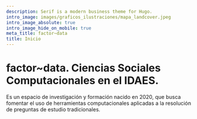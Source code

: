 ```yaml
---
description: Serif is a modern business theme for Hugo.
intro_image: images/graficos_ilustraciones/mapa_landcover.jpeg
intro_image_absolute: true
intro_image_hide_on_mobile: true
meta_title: factor~data
title: Inicio
---
```


# factor~data. Ciencias Sociales Computacionales en el IDAES.

Es un espacio de investigación y formación nacido en 2020, que busca fomentar el uso de herramientas computacionales aplicadas a la resolución de preguntas de estudio tradicionales. 